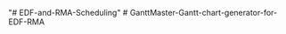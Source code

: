 "# EDF-and-RMA-Scheduling" 
#   G a n t t M a s t e r - G a n t t - c h a r t - g e n e r a t o r - f o r - E D F - R M A  
 